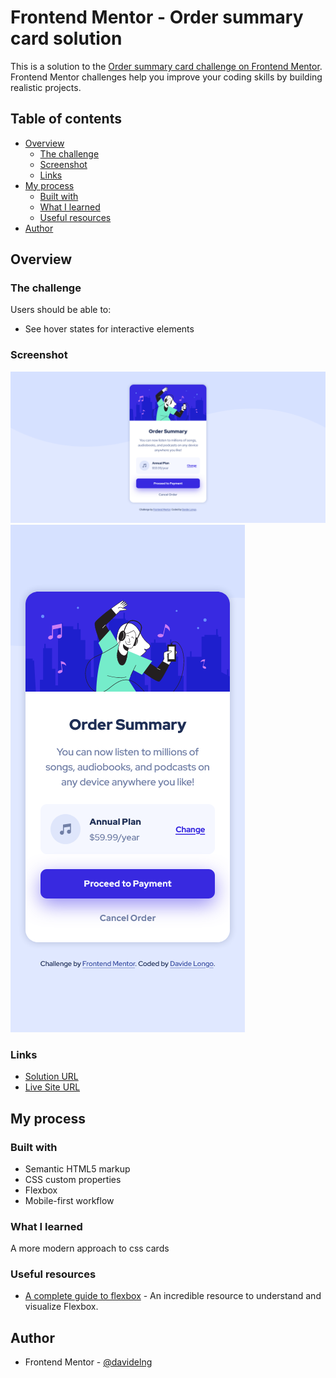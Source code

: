 # Frontend Mentor - Order summary card solution

This is a solution to the [Order summary card challenge on Frontend Mentor](https://www.frontendmentor.io/challenges/order-summary-component-QlPmajDUj). Frontend Mentor challenges help you improve your coding skills by building realistic projects. 

## Table of contents

- [Overview](#overview)
  - [The challenge](#the-challenge)
  - [Screenshot](#screenshot)
  - [Links](#links)
- [My process](#my-process)
  - [Built with](#built-with)
  - [What I learned](#what-i-learned)
  - [Useful resources](#useful-resources)
- [Author](#author)


## Overview

### The challenge

Users should be able to:

- See hover states for interactive elements

### Screenshot

![](screenshot/desktop.png)
![](screenshot/mobile.png)

### Links

- [Solution URL](https://github.com/davidelng/1-order-summary-component/find/main)
- [Live Site URL](https://davidelng.github.io/1-order-summary-component/)

## My process

### Built with

- Semantic HTML5 markup
- CSS custom properties
- Flexbox
- Mobile-first workflow

### What I learned

A more modern approach to css cards

### Useful resources

- [A complete guide to flexbox](https://css-tricks.com/snippets/css/a-guide-to-flexbox/) - An incredible resource to understand and visualize Flexbox.

## Author
- Frontend Mentor - [@davidelng](https://www.frontendmentor.io/profile/davidelng)
